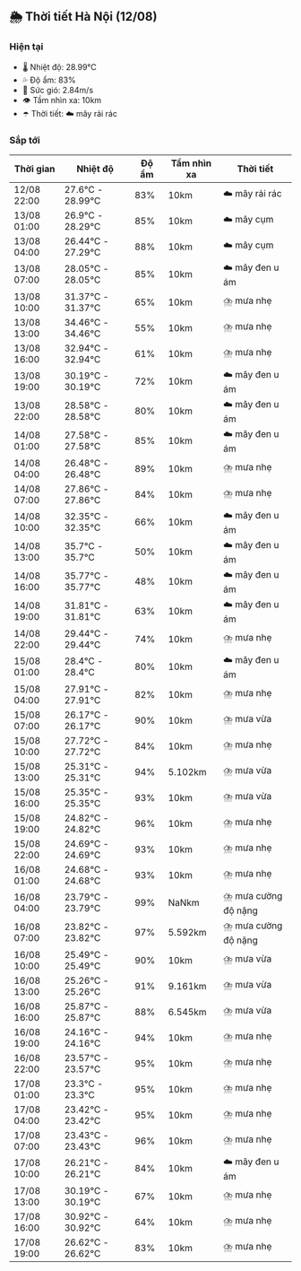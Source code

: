 ## 🌦️ Thời tiết Hà Nội (12/08)

### Hiện tại

- 🌡️ Nhiệt độ: 28.99℃
- 💦 Độ ẩm: 83%
- 💨 Sức gió: 2.84m/s
- 👁️ Tầm nhìn xa: 10km
- ☂️ Thời tiết: ☁️ mây rải rác

### Sắp tới

| Thời gian | Nhiệt độ | Độ ẩm | Tầm nhìn xa | Thời tiết |
| --- | --- | --- | --- | --- |
| 12/08 22:00 | 27.6℃ - 28.99℃ | 83% | 10km | ☁️ mây rải rác |
| 13/08 01:00 | 26.9℃ - 28.29℃ | 85% | 10km | ☁️ mây cụm |
| 13/08 04:00 | 26.44℃ - 27.29℃ | 88% | 10km | ☁️ mây cụm |
| 13/08 07:00 | 28.05℃ - 28.05℃ | 85% | 10km | ☁️ mây đen u ám |
| 13/08 10:00 | 31.37℃ - 31.37℃ | 65% | 10km | ⛈️ mưa nhẹ |
| 13/08 13:00 | 34.46℃ - 34.46℃ | 55% | 10km | ⛈️ mưa nhẹ |
| 13/08 16:00 | 32.94℃ - 32.94℃ | 61% | 10km | ⛈️ mưa nhẹ |
| 13/08 19:00 | 30.19℃ - 30.19℃ | 72% | 10km | ☁️ mây đen u ám |
| 13/08 22:00 | 28.58℃ - 28.58℃ | 80% | 10km | ☁️ mây đen u ám |
| 14/08 01:00 | 27.58℃ - 27.58℃ | 85% | 10km | ☁️ mây đen u ám |
| 14/08 04:00 | 26.48℃ - 26.48℃ | 89% | 10km | ⛈️ mưa nhẹ |
| 14/08 07:00 | 27.86℃ - 27.86℃ | 84% | 10km | ⛈️ mưa nhẹ |
| 14/08 10:00 | 32.35℃ - 32.35℃ | 66% | 10km | ☁️ mây đen u ám |
| 14/08 13:00 | 35.7℃ - 35.7℃ | 50% | 10km | ☁️ mây đen u ám |
| 14/08 16:00 | 35.77℃ - 35.77℃ | 48% | 10km | ☁️ mây đen u ám |
| 14/08 19:00 | 31.81℃ - 31.81℃ | 63% | 10km | ☁️ mây đen u ám |
| 14/08 22:00 | 29.44℃ - 29.44℃ | 74% | 10km | ⛈️ mưa nhẹ |
| 15/08 01:00 | 28.4℃ - 28.4℃ | 80% | 10km | ☁️ mây đen u ám |
| 15/08 04:00 | 27.91℃ - 27.91℃ | 82% | 10km | ⛈️ mưa nhẹ |
| 15/08 07:00 | 26.17℃ - 26.17℃ | 90% | 10km | ⛈️ mưa vừa |
| 15/08 10:00 | 27.72℃ - 27.72℃ | 84% | 10km | ⛈️ mưa nhẹ |
| 15/08 13:00 | 25.31℃ - 25.31℃ | 94% | 5.102km | ⛈️ mưa vừa |
| 15/08 16:00 | 25.35℃ - 25.35℃ | 93% | 10km | ⛈️ mưa vừa |
| 15/08 19:00 | 24.82℃ - 24.82℃ | 96% | 10km | ⛈️ mưa nhẹ |
| 15/08 22:00 | 24.69℃ - 24.69℃ | 93% | 10km | ⛈️ mưa nhẹ |
| 16/08 01:00 | 24.68℃ - 24.68℃ | 93% | 10km | ⛈️ mưa nhẹ |
| 16/08 04:00 | 23.79℃ - 23.79℃ | 99% | NaNkm | ⛈️ mưa cường độ nặng |
| 16/08 07:00 | 23.82℃ - 23.82℃ | 97% | 5.592km | ⛈️ mưa cường độ nặng |
| 16/08 10:00 | 25.49℃ - 25.49℃ | 90% | 10km | ⛈️ mưa vừa |
| 16/08 13:00 | 25.26℃ - 25.26℃ | 91% | 9.161km | ⛈️ mưa vừa |
| 16/08 16:00 | 25.87℃ - 25.87℃ | 88% | 6.545km | ⛈️ mưa vừa |
| 16/08 19:00 | 24.16℃ - 24.16℃ | 94% | 10km | ⛈️ mưa nhẹ |
| 16/08 22:00 | 23.57℃ - 23.57℃ | 95% | 10km | ⛈️ mưa nhẹ |
| 17/08 01:00 | 23.3℃ - 23.3℃ | 95% | 10km | ⛈️ mưa nhẹ |
| 17/08 04:00 | 23.42℃ - 23.42℃ | 95% | 10km | ⛈️ mưa nhẹ |
| 17/08 07:00 | 23.43℃ - 23.43℃ | 96% | 10km | ⛈️ mưa nhẹ |
| 17/08 10:00 | 26.21℃ - 26.21℃ | 84% | 10km | ☁️ mây đen u ám |
| 17/08 13:00 | 30.19℃ - 30.19℃ | 67% | 10km | ⛈️ mưa nhẹ |
| 17/08 16:00 | 30.92℃ - 30.92℃ | 64% | 10km | ⛈️ mưa nhẹ |
| 17/08 19:00 | 26.62℃ - 26.62℃ | 83% | 10km | ⛈️ mưa nhẹ |
